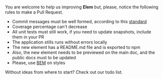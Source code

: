 You are welcome to help us improving **Elem** but, please, notice the following rules to make a Pull Request.

 + Commit messages must be well formed, according to this [standard]()
 + Coverage percentage can't decrease
 + All unit tests must still work, if you need to update snapshots, include them in your PR
 + The application stills runs without errors locally
 + The new element has a README.md file and is exported to npm
 + Also, the new element needs to be previewed on the main doc, and the public docs must to be updated
 + Please, use [BEM](http://getbem.com/introduction/ "BEM Site") on styles  

Without ideas from where to start? Check out our todo list.

